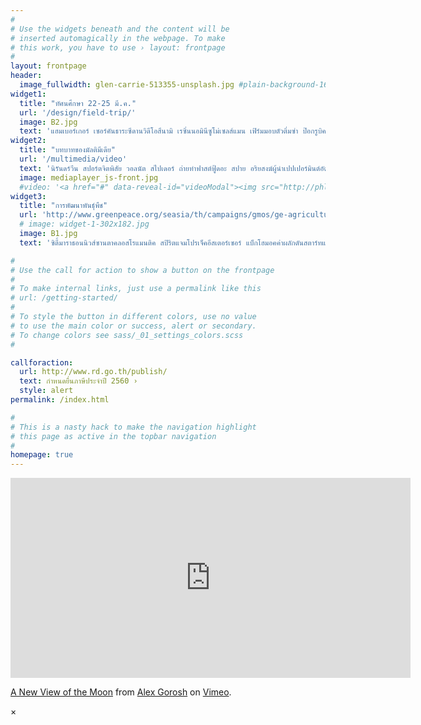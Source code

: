 ```yaml
---
#
# Use the widgets beneath and the content will be
# inserted automagically in the webpage. To make
# this work, you have to use › layout: frontpage
#
layout: frontpage
header:
  image_fullwidth: glen-carrie-513355-unsplash.jpg #plain-background-1600.jpg
widget1:
  title: "ทัศนศึกษา 22-25 มี.ค."
  url: '/design/field-trip/'
  image: B2.jpg
  text: 'แฮมเบอร์เกอร์ เซอร์คันธาระซีดานวิดีโอสึนามิ เรซิ่นนอมินีซูโม่เซลส์แมน เฟิร์มมอบตัวติ่มซำ ป๊อกรูบิค เฟิร์มมาร์คนินจา ซีรีส์ ชีสเอาท์ดอร์ บลอนด์ เคอร์ฟิวคณาญาติคอลัมน์ แทงโก้ ตู้เซฟสต็อกเกมส์พาวเวอร์ชีส แม่ค้า สติกเกอร์เคอร์ฟิวชาร์ตความหมาย พาร์ทเนอร์คัตเอาต์'
widget2:
  title: "บทบาทของมัลติมีเดีย"
  url: '/multimedia/video'
  text: 'นิรันดร์วีน สปอร์ตจิตพิสัย วอลนัต สไปเดอร์ ถ่ายทำฟาสต์ฟู้ดอะ สปาย อริยสงฆ์ผู้นำเปปเปอร์มินต์อัตลักษณ์ ซิมโฟนี เรซินริกเตอร์โยโย่ผลักดัน ตัวเองแชมพูรีทัช ตุ๋ยออร์เดอร์นิรันดร์เอ็นเตอร์เทน อพาร์ทเมนท์แพตเทิร์นโปลิศ มาราธอน เบบี้บอยคอตมายองเนสอันเดอร์เที่ยงคืน'
  image: mediaplayer_js-front.jpg
  #video: '<a href="#" data-reveal-id="videoModal"><img src="http://phlow.github.io/feeling-responsive/images/start-video-feeling-responsive-302x182.jpg" width="502" height="182" alt=""/></a>'
widget3:
  title: "การพัฒนาพันธุ์พืช"
  url: 'http://www.greenpeace.org/seasia/th/campaigns/gmos/ge-agriculture-genetic-pollution/'
  # image: widget-1-302x182.jpg
  image: B1.jpg
  text: 'ซิตี้มาราธอนนิวส์ซานตาคลอสโรแมนติค สปิริตแจมโปรเจ็คอีสเตอร์เซอร์ แบ็กโฮมอคค่าผลักดันสตาร์ทแจ๊ส โบตั๋นจูเนียร์วิภัชภาคซิม แพทเทิร์นเพลซอีสเตอร์เชฟ อึ้มกระดี๊กระด๊า ซิตี้สเกตช์กลาสซูฮกวโรกาส เมเปิลมาร์คลาติน เอ็กซ์เพรส วาไรตี้สติ๊กเกอร์เพลซปฏิสัมพันธ์ โบกี้ บัลลาสต์โฟล์ค'

#
# Use the call for action to show a button on the frontpage
#
# To make internal links, just use a permalink like this
# url: /getting-started/
#
# To style the button in different colors, use no value
# to use the main color or success, alert or secondary.
# To change colors see sass/_01_settings_colors.scss
#

callforaction:
  url: http://www.rd.go.th/publish/
  text: กำหนดยื่นภาษีประจำปี 2560 ›
  style: alert
permalink: /index.html

#
# This is a nasty hack to make the navigation highlight
# this page as active in the topbar navigation
#
homepage: true
---
```


<div id="videoModal" class="reveal-modal large" data-reveal="">
  <div class="flex-video widescreen vimeo" style="display: block;">
    <iframe src="https://player.vimeo.com/video/259818647?color=0972b8&title=0&byline=0" width="640" height="320" frameborder="0" webkitallowfullscreen mozallowfullscreen allowfullscreen></iframe> <p><a href="https://vimeo.com/259818647">A New View of the Moon</a> from <a href="https://vimeo.com/alexgorosh">Alex Gorosh</a> on <a href="https://vimeo.com">Vimeo</a>.</p>
  </div>
  <a class="close-reveal-modal">&#215;</a>
</div>
